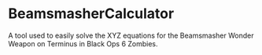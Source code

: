 # BeamsmasherCalculator
A tool used to easily solve the XYZ equations for the Beamsmasher Wonder Weapon on Terminus in Black Ops 6 Zombies.
